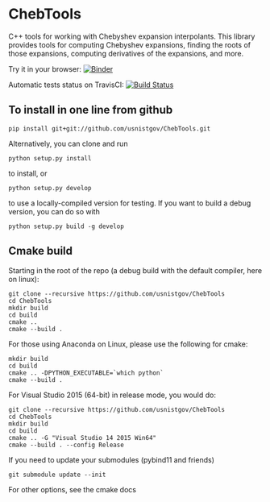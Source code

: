 # ChebTools
C++ tools for working with Chebyshev expansion interpolants. This library provides tools for computing Chebyshev expansions, finding the roots of those expansions, computing derivatives of the expansions, and more.

Try it in your browser: [![Binder](https://mybinder.org/badge.svg)](https://mybinder.org/v2/gh/usnistgov/ChebTools/master)

Automatic tests status on TravisCI: [![Build Status](https://travis-ci.org/usnistgov/ChebTools.svg?branch=master)](https://travis-ci.org/usnistgov/ChebTools)

## To install in one line from github

```
pip install git+git://github.com/usnistgov/ChebTools.git
```

Alternatively, you can clone and run

```
python setup.py install
```

to install, or 


```
python setup.py develop
```

to use a locally-compiled version for testing.  If you want to build a debug version, you can do so with

```
python setup.py build -g develop
```

## Cmake build

Starting in the root of the repo (a debug build with the default compiler, here on linux):

``` 
git clone --recursive https://github.com/usnistgov/ChebTools
cd ChebTools
mkdir build
cd build
cmake ..
cmake --build .
```
For those using Anaconda on Linux, please use the following for cmake:
```
mkdir build
cd build
cmake .. -DPYTHON_EXECUTABLE=`which python`
cmake --build .
```
For Visual Studio 2015 (64-bit) in release mode, you would do:
``` 
git clone --recursive https://github.com/usnistgov/ChebTools
cd ChebTools
mkdir build
cd build
cmake .. -G "Visual Studio 14 2015 Win64"
cmake --build . --config Release
```

If you need to update your submodules (pybind11 and friends)

```
git submodule update --init
```

For other options, see the cmake docs
